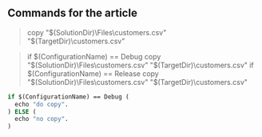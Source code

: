 ﻿## Commands for the article

> copy "$(SolutionDir)\Files\customers.csv" "$(TargetDir)\customers.csv"

> if $(ConfigurationName) == Debug copy "$(SolutionDir)\Files\customers.csv" "$(TargetDir)\customers.csv"
> if $(ConfigurationName) == Release copy "$(SolutionDir)\Files\customers.csv" "$(TargetDir)\customers.csv"


```vb
if $(ConfigurationName) == Debug (
  echo "do copy".
) ELSE (
  echo "no copy".
)
```